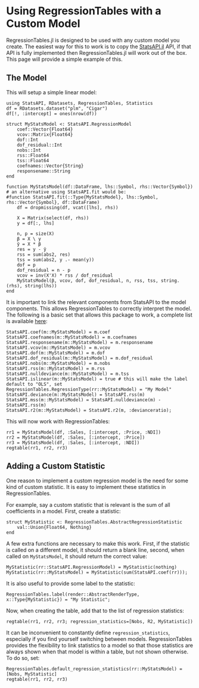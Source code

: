 
# Using RegressionTables with a Custom Model

RegressionTables.jl is designed to be used with any custom model you create. The easiest way for this to work is to copy the [StatsAPI.jl](https://github.com/JuliaStats/StatsAPI.jl) API, if that API is fully implemented then RegressionTables.jl will work out of the box. This page will provide a simple example of this.

## The Model

This will setup a simple linear model:

```@example custom_model
using StatsAPI, RDatasets, RegressionTables, Statistics
df = RDatasets.dataset("plm", "Cigar")
df[!, :intercept] = ones(nrow(df))

struct MyStatsModel <: StatsAPI.RegressionModel
    coef::Vector{Float64}
    vcov::Matrix{Float64}
    dof::Int
    dof_residual::Int
    nobs::Int
    rss::Float64
    tss::Float64
    coefnames::Vector{String}
    responsename::String
end

function MyStatsModel(df::DataFrame, lhs::Symbol, rhs::Vector{Symbol})
# an alternative using StatsAPI.fit would be:
#function StatsAPI.fit(::Type{MyStatsModel}, lhs::Symbol, rhs::Vector{Symbol}, df::DataFrame)
    df = dropmissing(df, vcat([lhs], rhs))

    X = Matrix(select(df, rhs))
    y = df[:, lhs]

    n, p = size(X)
    β = X \ y
    ŷ = X * β
    res = y - ŷ
    rss = sum(abs2, res)
    tss = sum(abs2, y .- mean(y))
    dof = p
    dof_residual = n - p
    vcov = inv(X'X) * rss / dof_residual
    MyStatsModel(β, vcov, dof, dof_residual, n, rss, tss, string.(rhs), string(lhs))
end
```

It is important to link the relevant components from StatsAPI to the model components. This allows RegressionTables to correctly interpret the model. The following is a basic set that allows this package to work, a complete list is available [here](https://github.com/JuliaStats/StatsAPI.jl/blob/main/src/statisticalmodel.jl):

```@example custom_model
StatsAPI.coef(m::MyStatsModel) = m.coef
StatsAPI.coefnames(m::MyStatsModel) = m.coefnames
StatsAPI.responsename(m::MyStatsModel) = m.responsename
StatsAPI.vcov(m::MyStatsModel) = m.vcov
StatsAPI.dof(m::MyStatsModel) = m.dof
StatsAPI.dof_residual(m::MyStatsModel) = m.dof_residual
StatsAPI.nobs(m::MyStatsModel) = m.nobs
StatsAPI.rss(m::MyStatsModel) = m.rss
StatsAPI.nulldeviance(m::MyStatsModel) = m.tss
StatsAPI.islinear(m::MyStatsModel) = true # this will make the label default to "OLS", set RegressionTables.RegressionType(rr::MyStatsModel) = "My Model"
StatsAPI.deviance(m::MyStatsModel) = StatsAPI.rss(m)
StatsAPI.mss(m::MyStatsModel) = StatsAPI.nulldeviance(m) - StatsAPI.rss(m)
StatsAPI.r2(m::MyStatsModel) = StatsAPI.r2(m, :devianceratio);
```

This will now work with RegressionTables:

```@example custom_model
rr1 = MyStatsModel(df, :Sales, [:intercept, :Price, :NDI])
rr2 = MyStatsModel(df, :Sales, [:intercept, :Price])
rr3 = MyStatsModel(df, :Sales, [:intercept, :NDI])
regtable(rr1, rr2, rr3)
```

## Adding a Custom Statistic

One reason to implement a custom regression model is the need for some kind of custom statistic. It is easy to implement these statistics in RegressionTables.

For example, say a custom statistic that is relevant is the sum of all coefficients in a model. First, create a statistic:
```@example custom_model
struct MyStatistic <: RegressionTables.AbstractRegressionStatistic
    val::Union{Float64, Nothing}
end
```

A few extra functions are necessary to make this work. First, if the statistic is called on a different model, it should return a blank line, second, when called on `MyStatsModel`, it should return the correct value:

```@example custom_model
MyStatistic(rr::StatsAPI.RegressionModel) = MyStatistic(nothing)
MyStatistic(rr::MyStatsModel) = MyStatistic(sum(StatsAPI.coef(rr)));
```

It is also useful to provide some label to the statistic:
```@example custom_model
RegressionTables.label(render::AbstractRenderType, x::Type{MyStatistic}) = "My Statistic";
```

Now, when creating the table, add that to the list of regression statistics:
```@example custom_model
regtable(rr1, rr2, rr3; regression_statistics=[Nobs, R2, MyStatistic])
```

It can be inconvenient to constantly define `regression_statistics`, especially if you find yourself switching between models. RegressionTables provides the flexibility to link statistics to a model so that those statistics are always shown when that model is within a table, but not shown otherwise. To do so, set:
```@example custom_model
RegressionTables.default_regression_statistics(rr::MyStatsModel) = [Nobs, MyStatistic]
regtable(rr1, rr2, rr3)
```